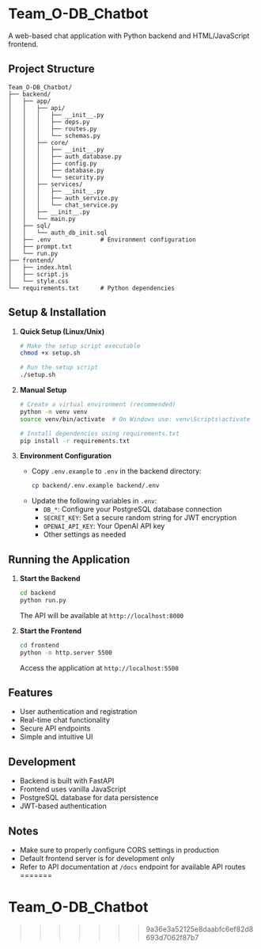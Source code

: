 # Team_O-DB_Chatbot

A web-based chat application with Python backend and HTML/JavaScript frontend.

## Project Structure

```
Team_O-DB_Chatbot/
├── backend/
│   ├── app/
│   │   ├── api/
│   │   │   ├── __init__.py
│   │   │   ├── deps.py
│   │   │   ├── routes.py
│   │   │   └── schemas.py
│   │   ├── core/
│   │   │   ├── __init__.py
│   │   │   ├── auth_database.py
│   │   │   ├── config.py
│   │   │   ├── database.py
│   │   │   └── security.py
│   │   ├── services/
│   │   │   ├── __init__.py
│   │   │   ├── auth_service.py
│   │   │   └── chat_service.py
│   │   ├── __init__.py
│   │   └── main.py
│   ├── sql/
│   │   └── auth_db_init.sql
│   ├── .env              # Environment configuration
│   ├── prompt.txt
│   └── run.py
├── frontend/
│   ├── index.html
│   ├── script.js
│   └── style.css
└── requirements.txt      # Python dependencies
```

## Setup & Installation

1. **Quick Setup (Linux/Unix)**

   ```bash
   # Make the setup script executable
   chmod +x setup.sh

   # Run the setup script
   ./setup.sh
   ```
2. **Manual Setup**

   ```bash
   # Create a virtual environment (recommended)
   python -m venv venv
   source venv/bin/activate  # On Windows use: venv\Scripts\activate

   # Install dependencies using requirements.txt
   pip install -r requirements.txt
   ```
3. **Environment Configuration**

   - Copy `.env.example` to `.env` in the backend directory:
     ```bash
     cp backend/.env.example backend/.env
     ```
   - Update the following variables in `.env`:
     - `DB_*`: Configure your PostgreSQL database connection
     - `SECRET_KEY`: Set a secure random string for JWT encryption
     - `OPENAI_API_KEY`: Your OpenAI API key
     - Other settings as needed

## Running the Application

1. **Start the Backend**

   ```bash
   cd backend
   python run.py
   ```

   The API will be available at `http://localhost:8000`
2. **Start the Frontend**

   ```bash
   cd frontend
   python -m http.server 5500
   ```

   Access the application at `http://localhost:5500`

## Features

- User authentication and registration
- Real-time chat functionality
- Secure API endpoints
- Simple and intuitive UI

## Development

- Backend is built with FastAPI
- Frontend uses vanilla JavaScript
- PostgreSQL database for data persistence
- JWT-based authentication

## Notes

- Make sure to properly configure CORS settings in production
- Default frontend server is for development only
- Refer to API documentation at `/docs` endpoint for available API routes
=======
# Team_O-DB_Chatbot
>>>>>>> 9a36e3a52125e8daabfc6ef82d8693d7062f87b7
